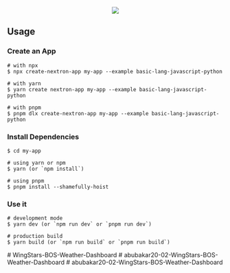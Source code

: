 <p align="center"><img src="https://i.imgur.com/RzAykrU.png"></p>

## Usage

### Create an App

```
# with npx
$ npx create-nextron-app my-app --example basic-lang-javascript-python

# with yarn
$ yarn create nextron-app my-app --example basic-lang-javascript-python

# with pnpm
$ pnpm dlx create-nextron-app my-app --example basic-lang-javascript-python
```

### Install Dependencies

```
$ cd my-app

# using yarn or npm
$ yarn (or `npm install`)

# using pnpm
$ pnpm install --shamefully-hoist
```

### Use it

```
# development mode
$ yarn dev (or `npm run dev` or `pnpm run dev`)

# production build
$ yarn build (or `npm run build` or `pnpm run build`)
```
#   W i n g S t a r s - B O S - W e a t h e r - D a s h b o a r d  
 #   a b u b a k a r 2 0 - 0 2 - W i n g S t a r s - B O S - W e a t h e r - D a s h b o a r d  
 #   a b u b a k a r 2 0 - 0 2 - W i n g S t a r s - B O S - W e a t h e r - D a s h b o a r d  
 